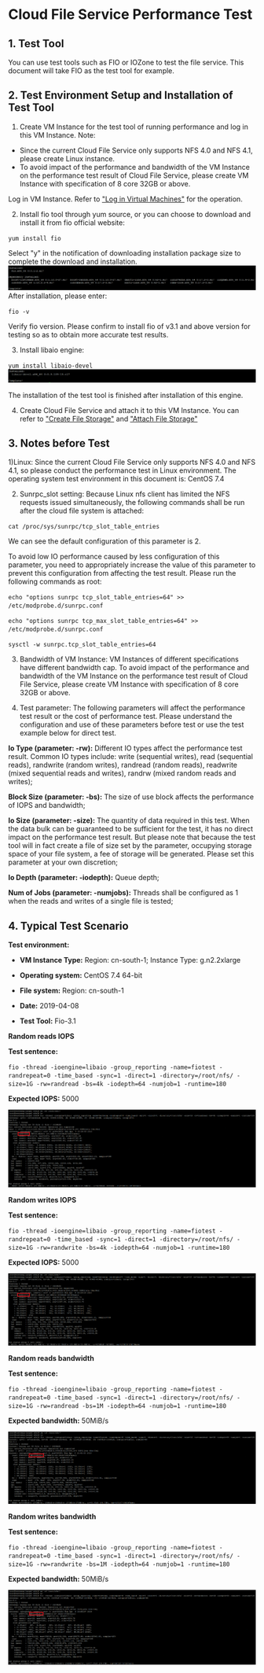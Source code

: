 # Cloud File Service Performance Test



## 1. Test Tool

You can use test tools such as FIO or IOZone to test the file service. This document will take FIO as the test tool for example.

 

## 2. Test Environment Setup and Installation of Test Tool

1) Create VM Instance for the test tool of running performance and log in this VM Instance. Note:

- Since the current Cloud File Service only supports NFS 4.0 and NFS 4.1, please create Linux instance.
- To avoid impact of the performance and bandwidth of the VM Instance on the performance test result of Cloud File Service, please create VM Instance with specification of 8 core 32GB or above.

Log in VM Instance. Refer to ["Log in Virtual Machines"](https://docs.jdcloud.com/en/virtual-machines/connect-to-linux-instance) for the operation.

2) Install fio tool through yum source, or you can choose to download and install it from fio official website:

`yum install fio`

Select "y" in the notification of downloading installation package size to complete the download and installation.
![fio_installed](../../../../image/Cloud-File-Service/fio_installed.png)
After installation, please enter:

`fio -v`

Verify fio version. Please confirm to install fio of v3.1 and above version for testing so as to obtain more accurate test results.

3) Install libaio engine:

`yum install libaio-devel`
![libaio_installed](../../../../image/Cloud-File-Service/libaio_installed.png)

The installation of the test tool is finished after installation of this engine.

4) Create Cloud File Service and attach it to this VM Instance. You can refer to ["Create File Storage"](https://docs.jdcloud.com/en/cloud-file-service/creating-file-system) and ["Attach File Storage"](https://docs.jdcloud.com/en/cloud-file-service/mount-file-system)

 

## 3. Notes before Test

1)Linux: Since the current Cloud File Service only supports NFS 4.0 and NFS 4.1, so please conduct the performance test in Linux environment. The operating system test environment in this document is: CentOS 7.4

2) Sunrpc_slot setting: Because Linux nfs client has limited the NFS requests issued simultaneously, the following commands shall be run after the cloud file system is attached:

`cat /proc/sys/sunrpc/tcp_slot_table_entries`

We can see the default configuration of this parameter is 2.

To avoid low IO performance caused by less configuration of this parameter, you need to appropriately increase the value of this parameter to prevent this configuration from affecting the test result. Please run the following commands as root:

`echo "options sunrpc tcp_slot_table_entries=64" >> /etc/modprobe.d/sunrpc.conf`

`echo "options sunrpc tcp_max_slot_table_entries=64" >>  /etc/modprobe.d/sunrpc.conf`

`sysctl -w sunrpc.tcp_slot_table_entries=64`

3) Bandwidth of VM Instance: VM Instances of different specifications have different bandwidth cap. To avoid impact of the performance and bandwidth of the VM Instance on the performance test result of Cloud File Service, please create VM Instance with specification of 8 core 32GB or above.

4) Test parameter: The following parameters will affect the performance test result or the cost of performance test. Please understand the configuration and use of these parameters before test or use the test example below for direct test.

 **Io Type (parameter: -rw):** Different IO types affect the performance test result. Common IO types include: write (sequential writes), read (sequential reads), randwrite (random writes), randread (random reads), readwrite (mixed sequential reads and writes), randrw (mixed random reads and writes);

**Block Size (parameter: -bs):** The size of use block affects the performance of IOPS and bandwidth;

**Io Size (parameter: -size):** The quantity of data required in this test. When the data bulk can be guaranteed to be sufficient for the test, it has no direct impact on the performance test result. But please note that because the test tool will in fact create a file of size set by the parameter, occupying storage space of your file system, a fee of storage will be generated. Please set this parameter at your own discretion;

**Io Depth (parameter: -iodepth):** Queue depth;

**Num of Jobs (parameter: -numjobs):** Threads shall be configured as 1 when the reads and writes of a single file is tested;


 

## 4. Typical Test Scenario

**Test environment:**

- **VM Instance Type:** Region: cn-south-1; Instance Type: g.n2.2xlarge
- **Operating system:** CentOS 7.4 64-bit

- **File system:** Region: cn-south-1

- **Date:** 2019-04-08

- **Test Tool:** Fio-3.1




**Random reads IOPS**

  **Test sentence:**

`fio -thread -ioengine=libaio -group_reporting -name=fiotest -randrepeat=0 -time_based -sync=1 -direct=1 -directory=/root/nfs/ -size=1G -rw=randread -bs=4k -iodepth=64 -numjob=1 -runtime=180`

  **Expected IOPS:** 5000

![randread_iops](../../../../image/Cloud-File-Service/randread_iops.png)



**Random writes IOPS**

  **Test sentence:**

`fio -thread -ioengine=libaio -group_reporting -name=fiotest -randrepeat=0 -time_based -sync=1 -direct=1 -directory=/root/nfs/ -size=1G -rw=randwrite -bs=4k -iodepth=64 -numjob=1 -runtime=180`

 **Expected IOPS:** 5000

![randwrite_iops](../../../../image/Cloud-File-Service/randwrite_iops.png)



**Random reads bandwidth**

  **Test sentence:**

`fio -thread -ioengine=libaio -group_reporting -name=fiotest -randrepeat=0 -time_based -sync=1 -direct=1 -directory=/root/nfs/ -size=1G -rw=randread -bs=1M -iodepth=64 -numjob=1 -runtime=180`

  **Expected bandwidth:** 50MiB/s

![randread_bw](../../../../image/Cloud-File-Service/randread_bw.png)



**Random writes bandwidth**

  **Test sentence:**

`fio -thread -ioengine=libaio -group_reporting -name=fiotest -randrepeat=0 -time_based -sync=1 -direct=1 -directory=/root/nfs/ -size=1G -rw=randwrite -bs=1M -iodepth=64 -numjob=1 -runtime=180`

  **Expected bandwidth:** 50MiB/s

![randwrite_bw](../../../../image/Cloud-File-Service/randwrite_bw.png)
